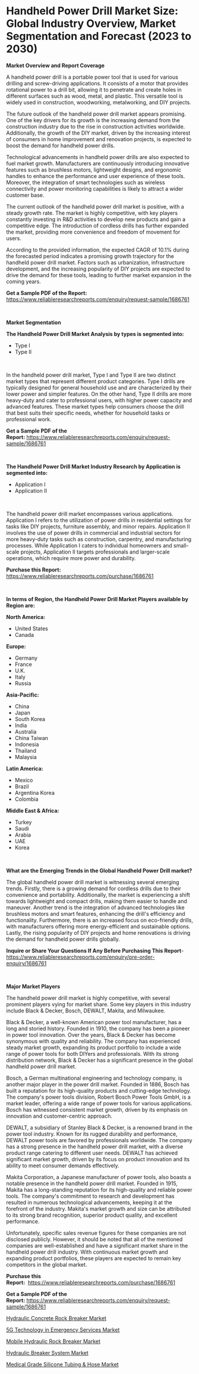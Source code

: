 <p><h1>Handheld Power Drill Market Size: Global Industry Overview, Market Segmentation and Forecast (2023 to 2030)</h1></p><p><strong>Market Overview and Report Coverage</strong></p>
<p><p>A handheld power drill is a portable power tool that is used for various drilling and screw-driving applications. It consists of a motor that provides rotational power to a drill bit, allowing it to penetrate and create holes in different surfaces such as wood, metal, and plastic. This versatile tool is widely used in construction, woodworking, metalworking, and DIY projects.</p><p>The future outlook of the handheld power drill market appears promising. One of the key drivers for its growth is the increasing demand from the construction industry due to the rise in construction activities worldwide. Additionally, the growth of the DIY market, driven by the increasing interest of consumers in home improvement and renovation projects, is expected to boost the demand for handheld power drills.</p><p>Technological advancements in handheld power drills are also expected to fuel market growth. Manufacturers are continuously introducing innovative features such as brushless motors, lightweight designs, and ergonomic handles to enhance the performance and user experience of these tools. Moreover, the integration of smart technologies such as wireless connectivity and power monitoring capabilities is likely to attract a wider customer base.</p><p>The current outlook of the handheld power drill market is positive, with a steady growth rate. The market is highly competitive, with key players constantly investing in R&D activities to develop new products and gain a competitive edge. The introduction of cordless drills has further expanded the market, providing more convenience and freedom of movement for users.</p><p>According to the provided information, the expected CAGR of 10.1% during the forecasted period indicates a promising growth trajectory for the handheld power drill market. Factors such as urbanization, infrastructure development, and the increasing popularity of DIY projects are expected to drive the demand for these tools, leading to further market expansion in the coming years.</p></p>
<p><strong>Get a Sample PDF of the Report:</strong> <a href="https://www.reliableresearchreports.com/enquiry/request-sample/1686761">https://www.reliableresearchreports.com/enquiry/request-sample/1686761</a></p>
<p>&nbsp;</p>
<p><strong>Market Segmentation</strong></p>
<p><strong>The Handheld Power Drill Market Analysis by types is segmented into:</strong></p>
<p><ul><li>Type I</li><li>Type II</li></ul></p>
<p>&nbsp;</p>
<p><p>In the handheld power drill market, Type I and Type II are two distinct market types that represent different product categories. Type I drills are typically designed for general household use and are characterized by their lower power and simpler features. On the other hand, Type II drills are more heavy-duty and cater to professional users, with higher power capacity and advanced features. These market types help consumers choose the drill that best suits their specific needs, whether for household tasks or professional work.</p></p>
<p><strong>Get a Sample PDF of the Report:</strong>&nbsp;<a href="https://www.reliableresearchreports.com/enquiry/request-sample/1686761">https://www.reliableresearchreports.com/enquiry/request-sample/1686761</a></p>
<p>&nbsp;</p>
<p><strong>The Handheld Power Drill Market Industry Research by Application is segmented into:</strong></p>
<p><ul><li>Application I</li><li>Application II</li></ul></p>
<p>&nbsp;</p>
<p><p>The handheld power drill market encompasses various applications. Application I refers to the utilization of power drills in residential settings for tasks like DIY projects, furniture assembly, and minor repairs. Application II involves the use of power drills in commercial and industrial sectors for more heavy-duty tasks such as construction, carpentry, and manufacturing processes. While Application I caters to individual homeowners and small-scale projects, Application II targets professionals and larger-scale operations, which require more power and durability.</p></p>
<p><strong>Purchase this Report:</strong>&nbsp; <a href="https://www.reliableresearchreports.com/purchase/1686761">https://www.reliableresearchreports.com/purchase/1686761</a></p>
<p>&nbsp;</p>
<p><strong>In terms of Region, the Handheld Power Drill Market Players available by Region are:</strong></p>
<p>
    <p> <strong> North America: </strong>
        <ul>
            <li>United States</li>
            <li>Canada</li>
        </ul>
        </p> 
    <p> <strong> Europe: </strong>
        <ul>
            <li>Germany</li>
            <li>France</li>
            <li>U.K.</li>
            <li>Italy</li>
            <li>Russia</li>
        </ul>
        </p> 
    <p> <strong> Asia-Pacific: </strong>
        <ul>
            <li>China</li>
            <li>Japan</li>
            <li>South Korea</li>
            <li>India</li>
            <li>Australia</li>
            <li>China Taiwan</li>
            <li>Indonesia</li>
            <li>Thailand</li>
            <li>Malaysia</li>
        </ul>
        </p> 
    <p> <strong> Latin America: </strong>
        <ul>
            <li>Mexico</li>
            <li>Brazil</li>
            <li>Argentina Korea</li>
            <li>Colombia</li>
        </ul>
        </p> 
    <p> <strong> Middle East & Africa: </strong>
        <ul>
            <li>Turkey</li>
            <li>Saudi</li>
            <li>Arabia</li>
            <li>UAE</li>
            <li>Korea</li>
        </ul>
    </p>
    </p>
<p>&nbsp;</p>
<p><strong>What are the Emerging Trends in the Global Handheld Power Drill market?</strong></p>
<p><p>The global handheld power drill market is witnessing several emerging trends. Firstly, there is a growing demand for cordless drills due to their convenience and portability. Additionally, the market is experiencing a shift towards lightweight and compact drills, making them easier to handle and maneuver. Another trend is the integration of advanced technologies like brushless motors and smart features, enhancing the drill's efficiency and functionality. Furthermore, there is an increased focus on eco-friendly drills, with manufacturers offering more energy-efficient and sustainable options. Lastly, the rising popularity of DIY projects and home renovations is driving the demand for handheld power drills globally.</p></p>
<p><strong>Inquire or Share Your Questions If Any Before Purchasing This Report</strong>- <a href="https://www.reliableresearchreports.com/enquiry/pre-order-enquiry/1686761">https://www.reliableresearchreports.com/enquiry/pre-order-enquiry/1686761</a></p>
<p>&nbsp;</p>
<p><strong>Major Market Players</strong></p>
<p><p>The handheld power drill market is highly competitive, with several prominent players vying for market share. Some key players in this industry include Black & Decker, Bosch, DEWALT, Makita, and Milwaukee. </p><p>Black & Decker, a well-known American power tool manufacturer, has a long and storied history. Founded in 1910, the company has been a pioneer in power tool innovation. Over the years, Black & Decker has become synonymous with quality and reliability. The company has experienced steady market growth, expanding its product portfolio to include a wide range of power tools for both DIYers and professionals. With its strong distribution network, Black & Decker has a significant presence in the global handheld power drill market.</p><p>Bosch, a German multinational engineering and technology company, is another major player in the power drill market. Founded in 1886, Bosch has built a reputation for its high-quality products and cutting-edge technology. The company's power tools division, Robert Bosch Power Tools GmbH, is a market leader, offering a wide range of power tools for various applications. Bosch has witnessed consistent market growth, driven by its emphasis on innovation and customer-centric approach.</p><p>DEWALT, a subsidiary of Stanley Black & Decker, is a renowned brand in the power tool industry. Known for its rugged durability and performance, DEWALT power tools are favored by professionals worldwide. The company has a strong presence in the handheld power drill market, with a diverse product range catering to different user needs. DEWALT has achieved significant market growth, driven by its focus on product innovation and its ability to meet consumer demands effectively.</p><p>Makita Corporation, a Japanese manufacturer of power tools, also boasts a notable presence in the handheld power drill market. Founded in 1915, Makita has a long-standing reputation for its high-quality and reliable power tools. The company's commitment to research and development has resulted in numerous technological advancements, keeping it at the forefront of the industry. Makita's market growth and size can be attributed to its strong brand recognition, superior product quality, and excellent performance.</p><p>Unfortunately, specific sales revenue figures for these companies are not disclosed publicly. However, it should be noted that all of the mentioned companies are well-established and have a significant market share in the handheld power drill industry. With continuous market growth and expanding product portfolios, these players are expected to remain key competitors in the global market.</p></p>
<p><strong>Purchase this Report:</strong>&nbsp;&nbsp;<a href="https://www.reliableresearchreports.com/purchase/1686761">https://www.reliableresearchreports.com/purchase/1686761</a></p>
<p></p>
<p><strong>Get a Sample PDF of the Report:</strong>&nbsp;<a href="https://www.reliableresearchreports.com/enquiry/request-sample/1686761">https://www.reliableresearchreports.com/enquiry/request-sample/1686761</a></p>
<p><p><a href="https://www.linkedin.com/pulse/hydraulic-concrete-rock-breaker-market-challenges/">Hydraulic Concrete Rock Breaker Market</a></p><p><a href="https://medium.com/@jaremington56468/5g-technology-in-emergency-services-market-furnishes-information-on-market-share-market-trends-c57009faa708">5G Technology in Emergency Services Market</a></p><p><a href="https://www.linkedin.com/pulse/mobile-hydraulic-rock-breaker-market-size-share-amp-trends/">Mobile Hydraulic Rock Breaker Market</a></p><p><a href="https://www.linkedin.com/pulse/decoding-hydraulic-breaker-system-market-deep-dive-latest-trends/">Hydraulic Breaker System Market</a></p><p><a href="https://medium.com/@damorgan64868/medical-grade-silicone-tubing-amp-hose-market-share-evolution-and-market-growth-trends-2023-2030-f9fc95e36012">Medical Grade Silicone Tubing & Hose Market</a></p></p>